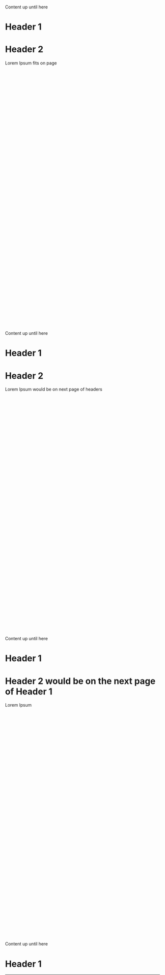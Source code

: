 <br>
<br>
<br>
<br>
<br>
<br>
<br>
<br>
<br>
<br>
<br>
<br>
<br>
<br>
<br>
<br>
<br>
<br>
<br>
<br>
<br>
<br>
<br>
<br>
<br>
<br>
<br>
<br>
<br>
<br>
<br>
<br>
<br>
<br>
<br>
<br>
<br>
<br>
<br>
<br>
<br>
<br>
<br>
<br>
<br>
<br>

Content up until here

# Header 1

# Header 2

Lorem Ipsum fits on page

<br>
<br>
<br>
<br>
<br>
<br>
<br>
<br>
<br>
<br>
<br>
<br>
<br>
<br>
<br>
<br>
<br>
<br>
<br>
<br>
<br>
<br>
<br>
<br>
<br>
<br>
<br>
<br>
<br>
<br>
<br>
<br>
<br>
<br>
<br>
<br>
<br>
<br>
<br>
<br>
<br>
<br>
<br>
<br>
<br>
<br>
<br>
<br>
<br>

Content up until here

# Header 1

# Header 2

Lorem Ipsum would be on next page of headers

<br>
<br>
<br>
<br>
<br>
<br>
<br>
<br>
<br>
<br>
<br>
<br>
<br>
<br>
<br>
<br>
<br>
<br>
<br>
<br>
<br>
<br>
<br>
<br>
<br>
<br>
<br>
<br>
<br>
<br>
<br>
<br>
<br>
<br>
<br>
<br>
<br>
<br>
<br>
<br>
<br>
<br>
<br>
<br>
<br>

Content up until here

# Header 1

# Header 2 would be on the next page of Header 1

Lorem Ipsum

<br>
<br>
<br>
<br>
<br>
<br>
<br>
<br>
<br>
<br>
<br>
<br>
<br>
<br>
<br>
<br>
<br>
<br>
<br>
<br>
<br>
<br>
<br>
<br>
<br>
<br>
<br>
<br>
<br>
<br>
<br>
<br>
<br>
<br>
<br>
<br>
<br>
<br>
<br>
<br>
<br>
<br>
<br>

Content up until here

# Header 1

<table><thead><tr><th>Table would be on the next page</th><th>Col 1</th><th>Col 2</th><th>Col 3</th><th>Col 4</th><th>Col 5</th><th>Col 6</th></tr></thead><tbody><tr><th>Entry 1</th><td></td><td></td><td></td><td><ul><li><label><input type="checkbox" disabled="disabled" checked="checked"></label></li></ul></td><td></td><td><ul><li><label><input type="checkbox" disabled="disabled" checked="checked"></label></li></ul></td></tr><tr><th>Entry 2</th><td></td><td></td><td></td><td><ul><li><label><input type="checkbox" disabled="disabled" checked="checked"></label></li></ul></td><td><ul><li><label><input type="checkbox" disabled="disabled" checked="checked"></label></li></ul></td><td></td></tr><tr><th>Entry 3</th><td></td><td></td><td></td><td></td><td></td><td></td></tr><tr><th>Entry 4</th><td><ul><li><label><input type="checkbox" disabled="disabled" checked="checked"></label></li></ul></td><td></td><td></td><td></td><td></td><td></td></tr></tbody></table>
<br>
<br>
<br>
<br>
<br>
<br>
<br>
<br>
<br>
<br>
<br>
<br>
<br>
<br>
<br>
<br>
<br>
<br>
<br>
<br>
<br>
<br>
<br>
<br>
<br>
<br>
<br>
<br>
<br>
<br>
<br>
<br>
<br>
<br>
<br>
<br>

Content up until here

# Header 1

<br-page/>

But does not not create a page break if the next item is already a page break (Header 1 must be at the same page as the upper content)
